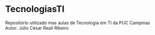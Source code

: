# TecnologiasTI
Repositório utilizado mas aulas de Tecnologia em TI da PUC Campinas
Autor: Júlio César Reali Ribeiro
